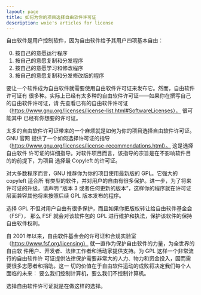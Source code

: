 ```yaml
---
layout: page
title: 如何为你的项目选择自由软件许可证
description: wxie's articles for license
---
```



自由软件是用户控制软件，因为自由软件给予其用户四项基本自由：

0. 按自己的意愿运行程序
1. 按自己的意愿复制和分发程序
2. 按自己的意愿学习和修改程序
3. 按自己的意愿复制和分发修改版的程序

要让一个软件成为自由软件就需要使用自由软件许可证来发布它。然而，自由软件许可证有
很多种。实际上已经有太多种的自由软件许可证——如果你在撰写自己的自由软件许可证，请
先查看已有的自由软件许可证
（https://www.gnu.org/licenses/license-list.html#SoftwareLicenses）， 很可能其中
已经有你想要的许可证。

太多的自由软件许可证带来的一个麻烦就是如何为你的项目选择自由软件许可证。GNU 官网
提供了一个如何选择许可证的指导
（https://www.gnu.org/licenses/license-recommendations.html）。 这是选择自由软件
许可证的详细指导。对软件项目而言，该指导的宗旨是在不影响软件目的的前提下，为项目
选择最 Copyleft 的许可证。

对大多数程序而言，GNU 推荐你为你的项目使用最新版的 GPL。它强大的 copyleft 适合所
有类型的软件，并对用户的自由有很多保护。进一步，为了将来许可证的升级，请声明
“版本 3 或者任何更新的版本”，这样你的程序就在许可证层面兼容其他将来按照后续
GPL 版本发布的程序。

选择 GPL 不但对用户自由有很多保护，而且如果你把版权转让给自由软件基金会（FSF），
那么 FSF 就会对该软件包的 GPL 进行维护和执法，保护该软件的保持自由软件权利。

自 2001 年以来，自由软件基金会的许可证和合规实验室
（https://www.fsf.org/licensing） 就一直作为保护自由软件的力量，为全世界的自由软
件用户、开发者、法律工作者和活动家提供支持。为 GPL 这样一个非常流行的自由软件许
可证提供法律保护需要非常大的人力、物力和资金投入，因而需要很多志愿者和捐助。这一
切的价值在于自由软件运动的成败将决定我们每个人面临的未来：
要么我们控制计算机，要么我们不控制计算机。

选择自由软件许可证就是在做这样的选择。
